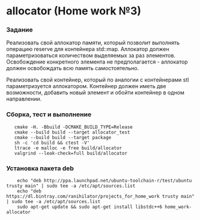 # allocator (Home work №3)

### Задание
Реализовать свой аллокатор памяти, который позволит выполнять
операцию reserve для контейнера std::map. Аллокатор должен параметризоваться
количеством выделяемых за раз элементов. Освобождение конкретного
элемента не предполагается - аллокатор должен освобождать всю память
самостоятельно. 

Реализовать свой контейнер, который по аналогии с контейнерами stl
параметризуется аллокатором. Контейнер должен иметь две возможности,
добавить новый элемент и обойти контейнер в одном направлении.


### Сборка, тест и выполнение
```shell
   cmake -H. -Bbuild -DCMAKE_BUILD_TYPE=Release
   cmake --build build --target allocator_test
   cmake --build build --target package
   sh -c 'cd build && ctest -V'
   ltrace -e malloc -e free build/allocator
   valgrind --leak-check=full build/allocator
```
### Установка пакета deb
```shell
    echo "deb http://ppa.launchpad.net/ubuntu-toolchain-r/test/ubuntu trusty main" | sudo tee -a /etc/apt/sources.list
    echo "deb https://dl.bintray.com/ranihilator/projects_for_home_work trusty main" | sudo tee -a /etc/apt/sources.list
    sudo apt-get update && sudo apt-get install libstdc++6 home_work-allocator
```
